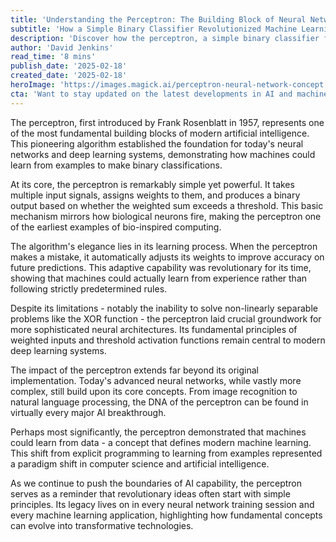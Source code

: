 ```yaml
---
title: 'Understanding the Perceptron: The Building Block of Neural Networks'
subtitle: 'How a Simple Binary Classifier Revolutionized Machine Learning'
description: 'Discover how the perceptron, a simple binary classifier from 1957, laid the foundation for modern neural networks and machine learning. Learn about its basic principles, historical significance, and lasting impact on artificial intelligence.'
author: 'David Jenkins'
read_time: '8 mins'
publish_date: '2025-02-18'
created_date: '2025-02-18'
heroImage: 'https://images.magick.ai/perceptron-neural-network-concept.jpg'
cta: 'Want to stay updated on the latest developments in AI and machine learning? Follow us on LinkedIn for in-depth analysis, expert insights, and breaking news in the world of artificial intelligence.'
---
```


The perceptron, first introduced by Frank Rosenblatt in 1957, represents one of the most fundamental building blocks of modern artificial intelligence. This pioneering algorithm established the foundation for today's neural networks and deep learning systems, demonstrating how machines could learn from examples to make binary classifications.

At its core, the perceptron is remarkably simple yet powerful. It takes multiple input signals, assigns weights to them, and produces a binary output based on whether the weighted sum exceeds a threshold. This basic mechanism mirrors how biological neurons fire, making the perceptron one of the earliest examples of bio-inspired computing.

The algorithm's elegance lies in its learning process. When the perceptron makes a mistake, it automatically adjusts its weights to improve accuracy on future predictions. This adaptive capability was revolutionary for its time, showing that machines could actually learn from experience rather than following strictly predetermined rules.

Despite its limitations - notably the inability to solve non-linearly separable problems like the XOR function - the perceptron laid crucial groundwork for more sophisticated neural architectures. Its fundamental principles of weighted inputs and threshold activation functions remain central to modern deep learning systems.

The impact of the perceptron extends far beyond its original implementation. Today's advanced neural networks, while vastly more complex, still build upon its core concepts. From image recognition to natural language processing, the DNA of the perceptron can be found in virtually every major AI breakthrough.

Perhaps most significantly, the perceptron demonstrated that machines could learn from data - a concept that defines modern machine learning. This shift from explicit programming to learning from examples represented a paradigm shift in computer science and artificial intelligence.

As we continue to push the boundaries of AI capability, the perceptron serves as a reminder that revolutionary ideas often start with simple principles. Its legacy lives on in every neural network training session and every machine learning application, highlighting how fundamental concepts can evolve into transformative technologies.